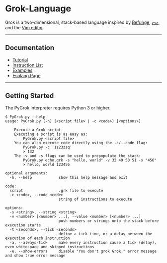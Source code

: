 # Grok-Language
Grok is a two-dimensional, stack-based language inspired by [Befunge], [`><>`][Fish], and the [Vim editor][Vim].

---

## Documentation
+ [Tutorial]
+ [Instruction List]
+ [Examples]
+ [Esolang Page][Wiki]

---

## Getting Started
The PyGrok interpreter requires Python 3 or higher.

```
$ PyGrok.py --help
usage: PyGrok.py [-h] (<script file> | -c <code>) [<options>]

    Execute a Grok script.
    Executing a script is as easy as:
        PyGrok.py <script file>
    You can also execute code directly using the -c/--code flag:
        PyGrok.py -c '1z23zzq'
        > 132
    The -v and -s flags can be used to prepopulate the stack:
        PyGrok.py echo.grk -s "hello, world" -v 32 49 50 51 -s "456"
        > hello, world 123456

optional arguments:
  -h, --help            show this help message and exit

code:
  script                .grk file to execute
  -c <code>, --code <code>
                        string of instructions to execute

options:
  -s <string>, --string <string>
  -v <number> [<number> ...], --value <number> [<number> ...]
                        push numbers or strings onto the stack before execution starts
  -t <seconds>, --tick <seconds>
                        define a tick time, or a delay between the execution of each instruction
  -a, --always-tick     make every instruction cause a tick (delay), even whitespace and skipped instructions
  -e, --show-errors     disable "You don't grok Grok." error message and show true error message
```

[Tutorial]: https://github.com/AMiller42/Grok-Language/wiki/Tutorial
[Instruction List]: https://github.com/AMiller42/Grok-Language/wiki/Instruction-List
[Examples]: https://github.com/AMiller42/Grok-language/wiki/Examples
[Wiki]: https://esolangs.org/wiki/Grok

[Befunge]: https://esolangs.org/wiki/Befunge
[Fish]: https://esolangs.org/wiki/Fish
[Vim]: https://en.wikipedia.org/wiki/Vim_(text_editor)

